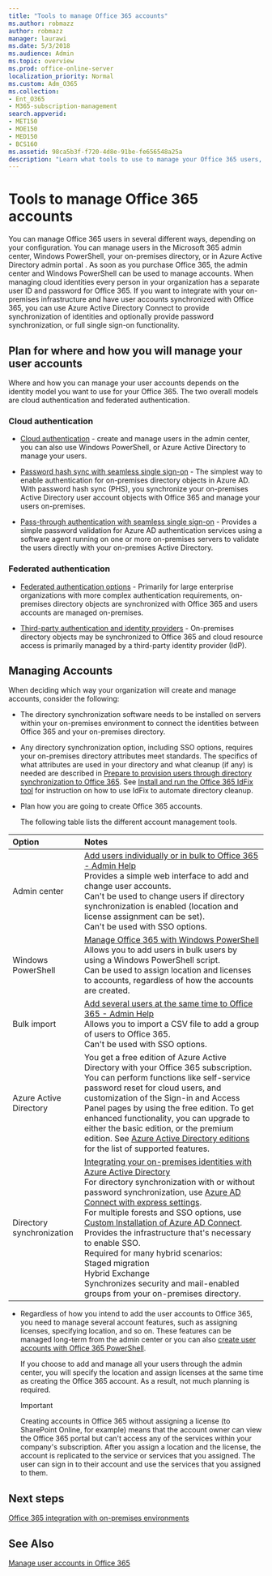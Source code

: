 ```yaml
---
title: "Tools to manage Office 365 accounts"
ms.author: robmazz
author: robmazz
manager: laurawi
ms.date: 5/3/2018
ms.audience: Admin
ms.topic: overview
ms.prod: office-online-server
localization_priority: Normal
ms.custom: Adm_O365
ms.collection:
- Ent_O365
- M365-subscription-management
search.appverid:
- MET150
- MOE150
- MED150
- BCS160
ms.assetid: 98ca5b3f-f720-4d8e-91be-fe656548a25a
description: "Learn what tools to use to manage your Office 365 users, and how what you can use depends on how you manage user identities. "
---
```


# Tools to manage Office 365 accounts

You can manage Office 365 users in several different ways, depending on your configuration. You can manage users in the Microsoft 365 admin center, Windows PowerShell, your on-premises directory, or in Azure Active Directory admin portal . As soon as you purchase Office 365, the admin center and Windows PowerShell can be used to manage accounts. When managing cloud identities every person in your organization has a separate user ID and password for Office 365. If you want to integrate with your on-premises infrastructure and have user accounts synchronized with Office 365, you can use Azure Active Directory Connect to provide synchronization of identities and optionally provide password synchronization, or full single sign-on functionality.
  
## Plan for where and how you will manage your user accounts

Where and how you can manage your user accounts depends on the identity model you want to use for your Office 365. The two overall models are cloud authentication and federated authentication.
  
### Cloud authentication

- [Cloud authentication](about-office-365-identity.md#cloud-authentication) - create and manage users in the admin center, you can also use Windows PowerShell, or Azure Active Directory to manage your users. 
    
- [Password hash sync with seamless single sign-on](about-office-365-identity.md) - The simplest way to enable authentication for on-premises directory objects in Azure AD. With password hash sync (PHS), you synchronize your on-premises Active Directory user account objects with Office 365 and manage your users on-premises. 
    
- [Pass-through authentication with seamless single sign-on](about-office-365-identity.md) - Provides a simple password validation for Azure AD authentication services using a software agent running on one or more on-premises servers to validate the users directly with your on-premises Active Directory. 
    
### Federated authentication

- [Federated authentication options](about-office-365-identity.md#federated-authentication-options) - Primarily for large enterprise organizations with more complex authentication requirements, on-premises directory objects are synchronized with Office 365 and users accounts are managed on-premises. 
    
- [Third-party authentication and identity providers](about-office-365-identity.md) - On-premises directory objects may be synchronized to Office 365 and cloud resource access is primarily managed by a third-party identity provider (IdP). 
    
## Managing Accounts

When deciding which way your organization will create and manage accounts, consider the following:
  
- The directory synchronization software needs to be installed on servers within your on-premises environment to connect the identities between Office 365 and your on-premises directory.
    
- Any directory synchronization option, including SSO options, requires your on-premises directory attributes meet standards. The specifics of what attributes are used in your directory and what cleanup (if any) is needed are described in [Prepare to provision users through directory synchronization to Office 365](prepare-for-directory-synchronization.md). See [Install and run the Office 365 IdFix tool](install-and-run-idfix.md) for instruction on how to use IdFix to automate directory cleanup. 
    
- Plan how you are going to create Office 365 accounts.
    
    The following table lists the different account management tools.
    
|**Option**|**Notes**|
|:-----|:-----|
|Admin center  <br/> |[Add users individually or in bulk to Office 365 - Admin Help](https://support.office.com/article/1970f7d6-03b5-442f-b385-5880b9c256ec) <br/>  Provides a simple web interface to add and change user accounts.  <br/>  Can't be used to change users if directory synchronization is enabled (location and license assignment can be set).  <br/>  Can't be used with SSO options.  <br/> |
|Windows PowerShell  <br/> |[Manage Office 365 with Windows PowerShell](https://go.microsoft.com/fwlink/p/?LinkId=698471) <br/>  Allows you to add users in bulk users by using a Windows PowerShell script.  <br/>  Can be used to assign location and licenses to accounts, regardless of how the accounts are created.  <br/> |
|Bulk import  <br/> |[Add several users at the same time to Office 365 - Admin Help](add-several-users-at-the-same-time.md) <br/>  Allows you to import a CSV file to add a group of users to Office 365.  <br/>  Can't be used with SSO options.  <br/> |
|Azure Active Directory  <br/> |You get a free edition of Azure Active Directory with your Office 365 subscription. You can perform functions like self-service password reset for cloud users, and customization of the Sign-in and Access Panel pages by using the free edition. To get enhanced functionality, you can upgrade to either the basic edition, or the premium edition. See [Azure Active Directory editions](https://go.microsoft.com/fwlink/p/?LinkId=698465) for the list of supported features.  <br/> |
|Directory synchronization  <br/> |[Integrating your on-premises identities with Azure Active Directory](https://go.microsoft.com/fwlink/p/?LinkID=624168) <br/>  For directory synchronization with or without password synchronization, use [Azure AD Connect with express settings](https://go.microsoft.com/fwlink/p/?LinkID=698537).  <br/>  For multiple forests and SSO options, use [Custom Installation of Azure AD Connect](https://go.microsoft.com/fwlink/p/?LinkId=698430).  <br/>  Provides the infrastructure that's necessary to enable SSO.  <br/>  Required for many hybrid scenarios:  <br/>  Staged migration  <br/>  Hybrid Exchange  <br/>  Synchronizes security and mail-enabled groups from your on-premises directory.  <br/> |
   
- Regardless of how you intend to add the user accounts to Office 365, you need to manage several account features, such as assigning licenses, specifying location, and so on. These features can be managed long-term from the admin center or you can also [create user accounts with Office 365 PowerShell](https://go.microsoft.com/fwlink/p/?LinkId=717083).
    
    If you choose to add and manage all your users through the admin center, you will specify the location and assign licenses at the same time as creating the Office 365 account. As a result, not much planning is required.
    
    > [!IMPORTANT]
    > Creating accounts in Office 365 without assigning a license (to SharePoint Online, for example) means that the account owner can view the Office 365 portal but can't access any of the services within your company's subscription. After you assign a location and the license, the account is replicated to the service or services that you assigned. The user can sign in to their account and use the services that you assigned to them. 
  
## Next steps

[Office 365 integration with on-premises environments](office-365-integration.md)
  
## See Also

[Manage user accounts in Office 365](https://support.office.com/article/3204162b-0b6c-4838-8a11-394b9bfd31de.aspx)
  

